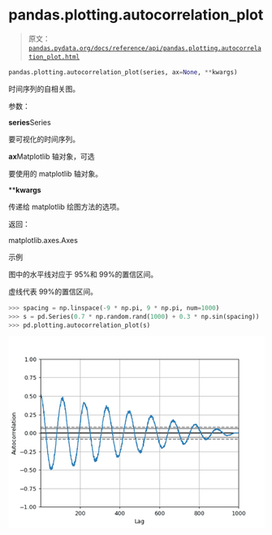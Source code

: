 # pandas.plotting.autocorrelation_plot

> 原文：[`pandas.pydata.org/docs/reference/api/pandas.plotting.autocorrelation_plot.html`](https://pandas.pydata.org/docs/reference/api/pandas.plotting.autocorrelation_plot.html)

```py
pandas.plotting.autocorrelation_plot(series, ax=None, **kwargs)
```

时间序列的自相关图。

参数：

**series**Series

要可视化的时间序列。

**ax**Matplotlib 轴对象，可选

要使用的 matplotlib 轴对象。

****kwargs**

传递给 matplotlib 绘图方法的选项。

返回：

matplotlib.axes.Axes

示例

图中的水平线对应于 95%和 99%的置信区间。

虚线代表 99%的置信区间。

```py
>>> spacing = np.linspace(-9 * np.pi, 9 * np.pi, num=1000)
>>> s = pd.Series(0.7 * np.random.rand(1000) + 0.3 * np.sin(spacing))
>>> pd.plotting.autocorrelation_plot(s) 
```

![../../_images/pandas-plotting-autocorrelation_plot-1.png](img/a153e10b0dadd5584de3d44b4d8fa250.png)
